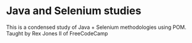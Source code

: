 # Java and Selenium studies

This is a condensed study of Java + Selenium methodologies using POM.
Taught by Rex Jones II of FreeCodeCamp


